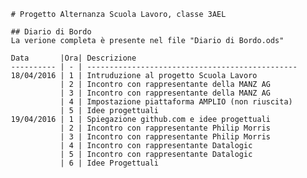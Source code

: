        
       # Progetto Alternanza Scuola Lavoro, classe 3AEL
       
       ## Diario di Bordo
       La verione completa è presente nel file "Diario di Bordo.ods"
       
       Data       |Ora| Descrizione
       ---------- | - | -----------------------------------------------
       18/04/2016 | 1 | Intruduzione al progetto Scuola Lavoro 
                  | 2 | Incontro con rappresentante della MANZ AG
                  | 3 | Incontro con rappresentante della MANZ AG
                  | 4 | Impostazione piattaforma AMPLIO (non riuscita)
                  | 5 | Idee progettuali
       19/04/2016 | 1 | Spiegazione github.com e idee progettuali
                  | 2 | Incontro con rappresentante Philip Morris
                  | 3 | Incontro con rappresentante Philip Morris
                  | 4 | Incontro con rappresentante Datalogic
                  | 5 | Incontro con rappresentante Datalogic
                  | 6 | Idee Progettuali
